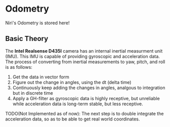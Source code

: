 # Odometry
Niri's Odometry is stored here!

## Basic Theory

The **Intel Realsense D435I** camera has an internal inertial measurment unit (IMU). This IMU is capable of providing gyroscopic and acceleration data.
The process of converting from inertial measurements to yaw, pitch, and roll is as follows:

1. Get the data in vector form
2. Figure out the change in angles, using the dt (delta time)
3. Continuously keep adding the changes in angles, analgous to integration but in discrete time
4. Apply a GH-filter as gyroscopic data is highly receptive, but unreliable while acceleration data is long-term stable, but less receptive.

TODO(Not Implemented as of now):
The next step is to double integrate the acceleration data, so as to be able to get real world coordinates.
